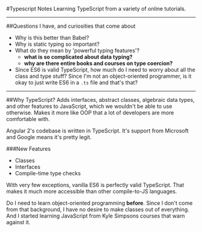 #Typescript Notes
Learning TypeScript from a variety of online tutorials. 

___
##Questions I have, and curiosities that come about
* Why is this better than Babel?
* Why is static typing so important?
* What do they mean by 'powerful typing features'?
	- **what is so complicated about data typing?**
	- **why are there entire books and courses on type coercion?**
* Since ES6 is valid TypeScript, how much do I need to worry about all the class and type stuff? Since I'm not an object-oriented programmer, is it okay to just write ES6 in a `.ts` file and that's that?

___
##Why TypeScript?
Adds interfaces, abstract classes, algebraic data types, and other features to JavaScript, which we wouldn't be able to use otherwise. Makes it more like OOP that a lot of developers are more comfortable with.

Angular 2's codebase is written in TypeScript. It's support from Microsoft and Google means it's pretty legit.


###New Features
* Classes
* Interfaces
* Compile-time type checks


With very few exceptions, vanilla ES6 is perfectly valid TypeScript. That makes it much more accessible than other compile-to-JS languages.

Do I need to learn object-oriented programming **before**. Since I don't come from that background, I have no desire to make classes out of everything. And I started learning JavaScript from Kyle Simpsons courses that warn against it. 